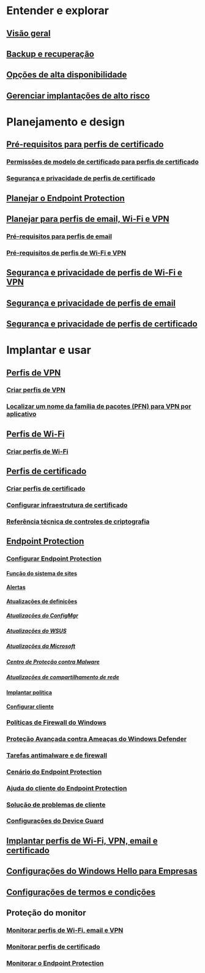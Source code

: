 # Entender e explorar
## [Visão geral](understand\protect-data-and-site-infrastructure.md)
## [Backup e recuperação](understand/backup-and-recovery.md)
## [Opções de alta disponibilidade](understand/high-availability-options.md)
## [Gerenciar implantações de alto risco](understand/settings-to-manage-high-risk-deployments.md)

# Planejamento e design
## [Pré-requisitos para perfis de certificado](plan-design/prerequisites-for-certificate-profiles.md)
### [Permissões de modelo de certificado para perfis de certificado](plan-design/planning-for-certificate-template-permissions.md)
### [Segurança e privacidade de perfis de certificado](plan-design/security-and-privacy-for-certificate-profiles.md)

## [Planejar o Endpoint Protection](plan-design/planning-for-endpoint-protection.md)

## [Planejar para perfis de email, Wi-Fi e VPN](plan-design/prerequisites-for-email-profiles.md)
### [Pré-requisitos para perfis de email](plan-design/prerequisites-for-email-profiles.md)
### [Pré-requisitos de perfis de Wi-Fi e VPN](plan-design/prerequisites-for-wifi-vpn-profiles.md)

## [Segurança e privacidade de perfis de Wi-Fi e VPN](plan-design/security-and-privacy-for-wifi-vpn-profiles.md)

## [Segurança e privacidade de perfis de email](plan-design/security-and-privacy-for-email-profiles.md)

## [Segurança e privacidade de perfis de certificado](plan-design/security-and-privacy-for-certificate-profiles.md)

# Implantar e usar
## [Perfis de VPN](deploy-use/vpn-profiles.md)
### [Criar perfis de VPN](deploy-use/create-vpn-profiles.md)
### [Localizar um nome da família de pacotes (PFN) para VPN por aplicativo](deploy-use/find-a-pfn-for-per-app-vpn.md)

## [Perfis de Wi-Fi](deploy-use/create-wifi-profiles.md)
### [Criar perfis de Wi-Fi](deploy-use/create-wifi-profiles.md)

## [Perfis de certificado](deploy-use/introduction-to-certificate-profiles.md)
### [Criar perfis de certificado](deploy-use/create-certificate-profiles.md)
### [Configurar infraestrutura de certificado](deploy-use/certificate-infrastructure.md)
### [Referência técnica de controles de criptografia](deploy-use/cryptographic-controls-technical-reference.md)

## [Endpoint Protection](deploy-use/endpoint-protection.md)
### [Configurar Endpoint Protection](deploy-use/endpoint-protection-configure.md)
#### [Função do sistema de sites](deploy-use/endpoint-protection-site-role.md)
#### [Alertas](deploy-use/endpoint-configure-alerts.md)
#### [Atualizações de definições](deploy-use/endpoint-definition-updates.md)
##### [Atualizações do ConfigMgr](deploy-use/endpoint-definitions-configmgr.md)
##### [Atualizações do WSUS](deploy-use/endpoint-definitions-wsus.md)
##### [Atualizações da Microsoft](deploy-use/endpoint-definitions-microsoft-updates.md)
##### [Centro de Proteção contra Malware](deploy-use/endpoint-definitions-protection-center.md)
##### [Atualizações de compartilhamento de rede](deploy-use/endpoint-definitions-network.md)

#### [Implantar política](deploy-use/endpoint-antimalware-policies.md)
#### [Configurar cliente](deploy-use/endpoint-protection-configure-client.md)

### [Políticas de Firewall do Windows](deploy-use/create-windows-firewall-policies.md)
### [Proteção Avançada contra Ameaças do Windows Defender](deploy-use/windows-defender-advanced-threat-protection.md)
### [Tarefas antimalware e de firewall](deploy-use/endpoint-antimalware-firewall.md)
### [Cenário do Endpoint Protection](deploy-use/scenarios-endpoint-protection.md)
### [Ajuda do cliente do Endpoint Protection](deploy-use/endpoint-protection-client-help.md)
### [Solução de problemas de cliente](deploy-use/troubleshoot-endpoint-client.md)
### [Configurações do Device Guard](deploy-use/use-device-guard-with-configuration-manager.md)

## [Implantar perfis de Wi-Fi, VPN, email e certificado](deploy-use/deploy-wifi-vpn-email-cert-profiles.md)
## [Configurações do Windows Hello para Empresas](deploy-use/windows-hello-for-business-settings.md)

## [Configurações de termos e condições](../mdm/deploy-use/terms-and-conditions.md)

## Proteção do monitor
### [Monitorar perfis de Wi-Fi, email e VPN](deploy-use/monitor-wifi-email-vpn-profiles.md)
### [Monitorar perfis de certificado](deploy-use/monitor-certificate-profiles.md)
### [Monitorar o Endpoint Protection](deploy-use/monitor-endpoint-protection.md)
